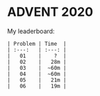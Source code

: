 # ADVENT 2020

My leaderboard:

    | Problem | Time  |
    | :---:   | :---: |
    |   01    |    ?  |
    |   02    |   28m |
    |   03    |  ~60m |
    |   04    |  ~60m |
    |   05    |   21m |
    |   06    |   19m |



